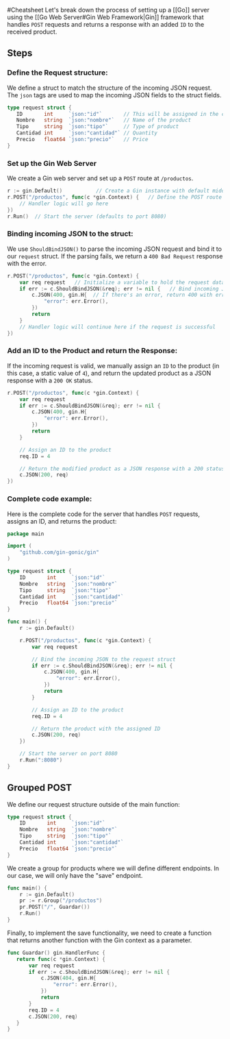 #Cheatsheet 
Let's break down the process of setting up a [[Go]] server using the [[Go Web Server#Gin Web Framework|Gin]] framework that handles `POST` requests and returns a response with an added `ID` to the received product.
## Steps
### Define the Request structure:
We define a struct to match the structure of the incoming JSON request. The `json` tags are used to map the incoming JSON fields to the struct fields.
```go
type request struct {
   ID       int     `json:"id"`       // This will be assigned in the code
   Nombre   string  `json:"nombre"`   // Name of the product
   Tipo     string  `json:"tipo"`     // Type of product
   Cantidad int     `json:"cantidad"` // Quantity
   Precio   float64 `json:"precio"`   // Price
}
```
### Set up the Gin Web Server
We create a Gin web server and set up a `POST` route at `/productos`.
```go
r := gin.Default()           // Create a Gin instance with default middleware
r.POST("/productos", func(c *gin.Context) {   // Define the POST route
    // Handler logic will go here
})
r.Run()  // Start the server (defaults to port 8080)
```
### Binding incoming JSON to the struct:
We use `ShouldBindJSON()` to parse the incoming JSON request and bind it to our `request` struct. If the parsing fails, we return a `400 Bad Request` response with the error.
```go
r.POST("/productos", func(c *gin.Context) {
    var req request   // Initialize a variable to hold the request data
    if err := c.ShouldBindJSON(&req); err != nil {   // Bind incoming JSON to struct
        c.JSON(400, gin.H{  // If there's an error, return 400 with error message
            "error": err.Error(),
        })
        return
    }
    // Handler logic will continue here if the request is successful
})
```
### Add an ID to the Product and return the Response:
If the incoming request is valid, we manually assign an `ID` to the product (in this case, a static value of `4`), and return the updated product as a JSON response with a `200 OK` status.
```go
r.POST("/productos", func(c *gin.Context) {
    var req request
    if err := c.ShouldBindJSON(&req); err != nil {
        c.JSON(400, gin.H{
            "error": err.Error(),
        })
        return
    }

    // Assign an ID to the product
    req.ID = 4

    // Return the modified product as a JSON response with a 200 status
    c.JSON(200, req)
})
```
### Complete code example:
Here is the complete code for the server that handles `POST` requests, assigns an ID, and returns the product:
```go
package main

import (
    "github.com/gin-gonic/gin"
)

type request struct {
    ID       int     `json:"id"`
    Nombre   string  `json:"nombre"`
    Tipo     string  `json:"tipo"`
    Cantidad int     `json:"cantidad"`
    Precio   float64 `json:"precio"`
}

func main() {
    r := gin.Default()

    r.POST("/productos", func(c *gin.Context) {
        var req request

        // Bind the incoming JSON to the request struct
        if err := c.ShouldBindJSON(&req); err != nil {
            c.JSON(400, gin.H{
                "error": err.Error(),
            })
            return
        }

        // Assign an ID to the product
        req.ID = 4

        // Return the product with the assigned ID
        c.JSON(200, req)
    })

    // Start the server on port 8080
    r.Run(":8080")
}
```
## Grouped POST
We define our request structure outside of the main function:
```go
type request struct {
    ID       int     `json:"id"`
    Nombre   string  `json:"nombre"`
    Tipo     string  `json:"tipo"`
    Cantidad int     `json:"cantidad"`
    Precio   float64 `json:"precio"`
}
```
We create a group for products where we will define different endpoints. In our case, we will only have the "save" endpoint.
```go
func main() {
    r := gin.Default()
    pr := r.Group("/productos")
    pr.POST("/", Guardar())
    r.Run()
}
```
Finally, to implement the save functionality, we need to create a function that returns another function with the Gin context as a parameter.
```go
func Guardar() gin.HandlerFunc {
   return func(c *gin.Context) {
       var req request
       if err := c.ShouldBindJSON(&req); err != nil {
           c.JSON(404, gin.H{
               "error": err.Error(),
           })
           return
       }
       req.ID = 4
       c.JSON(200, req)
   }
}
```